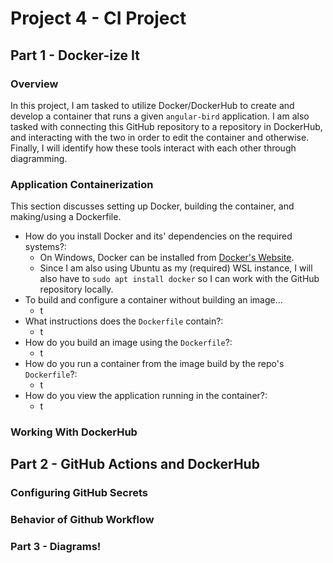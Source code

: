 # Project 4 - CI Project
## Part 1 - Docker-ize It

### Overview
In this project, I am tasked to utilize Docker/DockerHub to create and develop a container that runs a given `angular-bird` application. I am also tasked with connecting this GitHub repository to a repository in DockerHub, and interacting with the two in order to edit the container and otherwise. Finally, I will identify how these tools interact with each other through diagramming.
### Application Containerization
This section discusses setting up Docker, building the container, and making/using a Dockerfile.
- How do you install Docker and its' dependencies on the required systems?:
  - On Windows, Docker can be installed from [Docker's Website](https://docs.docker.com/engine/install/).
  - Since I am also using Ubuntu as my (required) WSL instance, I will also have to `sudo apt install docker` so I can work with the GitHub repository locally.
- To build and configure a container without building an image...
  - t 
- What instructions does the `Dockerfile` contain?:
  - t 
- How do you build an image using the `Dockerfile`?:
  - t 
- How do you run a container from the image build by the repo's `Dockerfile`?:
  - t 
- How do you view the application running in the container?:
  - t
 
### Working With DockerHub


## Part 2 - GitHub Actions and DockerHub


### Configuring GitHub Secrets


### Behavior of Github Workflow


### Part 3 - Diagrams!



